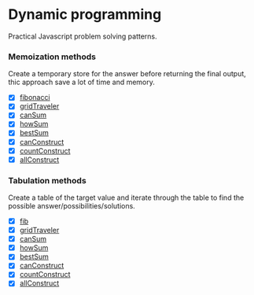 # Dynamic programming

Practical Javascript problem solving patterns.

### Memoization methods

Create a temporary store for the answer before returning the final output, thic approach save a lot of time and memory.

- [x] [fibonacci](./memoization/fibonacci.js)
- [x] [gridTraveler](./memoization/gridTraveler.js)
- [x] [canSum](./memoization/canSum.js)
- [x] [howSum](./memoization/howSum.js)
- [x] [bestSum](./memoization/bestSum.js)
- [x] [canConstruct](./memoization/canConstruct.js)
- [x] [countConstruct](./memoization/countConstruct.js)
- [x] [allConstruct](./memoization/allConstruct.js)

### Tabulation methods

Create a table of the target value and iterate through the table to find the possible answer/possibilities/solutions.

- [x] [fib](./tabulation/fib.js)
- [x] [gridTraveler](./tabulation/gridTraveler.js)
- [x] [canSum](./tabulation/canSum.js)
- [x] [howSum](./tabulation/howSum.js)
- [x] [bestSum](./tabulation/bestSum.js)
- [x] [canConstruct](./tabulation/canConstruct.js)
- [x] [countConstruct](./tabulation/countConstruct.js)
- [x] [allConstruct](./tabulation/allConstruct.js)

